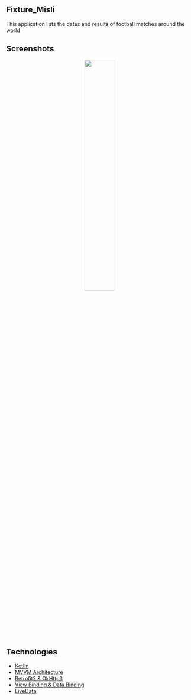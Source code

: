 ## Fixture_Misli

This application lists the dates and results of football matches around the world

## Screenshots
<p align="center">
<img src="https://github.com/BurakKarahan/SansTechCase/assets/38407555/9906d606-8ee8-40a3-8432-623a51308028" width="40%" />  

## Technologies
- [Kotlin](https://kotlinlang.org/docs/getting-started.html)
- [MVVM Architecture](https://developer.android.com/jetpack/guide)
- [Retrofit2 & OkHttp3](https://github.com/square/retrofit)
- [View Binding & Data Binding](https://developer.android.com/topic/libraries/view-binding)
- [LiveData](https://developer.android.com/topic/libraries/architecture/livedata)